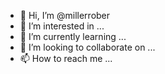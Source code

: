 - 👋 Hi, I’m @millerrober
- 👀 I’m interested in ...
- 🌱 I’m currently learning ...
- 💞️ I’m looking to collaborate on ...
- 📫 How to reach me ...

<!---
millerrober/millerrober is a ✨ special ✨ repository because its `README.md` (this file) appears on your GitHub profile.
You can click the Preview link to take a look at your changes.
--->
